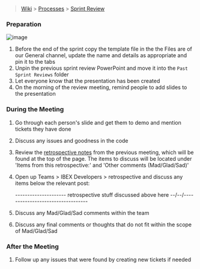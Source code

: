 > [Wiki](Home) > [Processes](Processes) > [Sprint Review](Sprint-Review)
### Preparation

![image](https://github.com/ISISComputingGroup/ibex_developers_manual/assets/101112838/114f1f64-d098-46cb-8613-627a8c98d782)

1. Before the end of the sprint copy the template file in the the Files are of our General channel, update the name and details as appropriate and pin it to the tabs
1. Unpin the previous sprint review PowerPoint and move it into the `Past Sprint Reviews` folder
1. Let everyone know that the presentation has been created
1. On the morning of the review meeting, remind people to add slides to the presentation

### During the Meeting

1. Go through each person's slide and get them to demo and mention tickets they have done
1. Discuss any issues and goodness in the code
1. Review the [retrospective notes](https://github.com/ISISComputingGroup/ibex_developers_manual/wiki/Retrospective-Notes) from the previous meeting, which will be found at the top of the page. The items to discuss will be located under 'Items from this retrospective:' and 'Other comments (Mad/Glad/Sad)'

1. Open up Teams > IBEX Developers > retrospective and discuss any items below the relevant post:

     --------------------- retrospective stuff discussed above here --/--/---- ------------------------------

1. Discuss any Mad/Glad/Sad comments within the team
1. Discuss any final comments or thoughts that do not fit within the scope of Mad/Glad/Sad


### After the Meeting

1. Follow up any issues that were found by creating new tickets if needed

